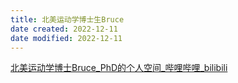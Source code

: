 ```yaml
---
title: 北美运动学博士生Bruce
date created: 2022-12-11
date modified: 2022-12-11
---
```

[北美运动学博士Bruce_PhD的个人空间_哔哩哔哩_bilibili](https://space.bilibili.com/1387592680/?spm_id_from=333.999.0.0)